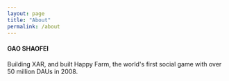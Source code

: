 ```yaml
---
layout: page
title: "About"
permalink: /about
---
```


#### GAO SHAOFEI
Building XAR, and built Happy Farm, the world's first social game with over 50 million DAUs in 2008.
